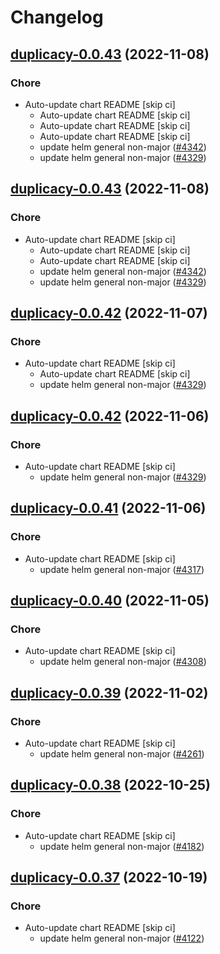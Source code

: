# Changelog



## [duplicacy-0.0.43](https://github.com/truecharts/charts/compare/duplicacy-0.0.41...duplicacy-0.0.43) (2022-11-08)

### Chore

- Auto-update chart README [skip ci]
  - Auto-update chart README [skip ci]
  - Auto-update chart README [skip ci]
  - Auto-update chart README [skip ci]
  - update helm general non-major ([#4342](https://github.com/truecharts/charts/issues/4342))
  - update helm general non-major ([#4329](https://github.com/truecharts/charts/issues/4329))




## [duplicacy-0.0.43](https://github.com/truecharts/charts/compare/duplicacy-0.0.41...duplicacy-0.0.43) (2022-11-08)

### Chore

- Auto-update chart README [skip ci]
  - Auto-update chart README [skip ci]
  - Auto-update chart README [skip ci]
  - update helm general non-major ([#4342](https://github.com/truecharts/charts/issues/4342))
  - update helm general non-major ([#4329](https://github.com/truecharts/charts/issues/4329))




## [duplicacy-0.0.42](https://github.com/truecharts/charts/compare/duplicacy-0.0.41...duplicacy-0.0.42) (2022-11-07)

### Chore

- Auto-update chart README [skip ci]
  - Auto-update chart README [skip ci]
  - update helm general non-major ([#4329](https://github.com/truecharts/charts/issues/4329))




## [duplicacy-0.0.42](https://github.com/truecharts/charts/compare/duplicacy-0.0.41...duplicacy-0.0.42) (2022-11-06)

### Chore

- Auto-update chart README [skip ci]
  - update helm general non-major ([#4329](https://github.com/truecharts/charts/issues/4329))




## [duplicacy-0.0.41](https://github.com/truecharts/charts/compare/duplicacy-0.0.40...duplicacy-0.0.41) (2022-11-06)

### Chore

- Auto-update chart README [skip ci]
  - update helm general non-major ([#4317](https://github.com/truecharts/charts/issues/4317))




## [duplicacy-0.0.40](https://github.com/truecharts/charts/compare/duplicacy-0.0.39...duplicacy-0.0.40) (2022-11-05)

### Chore

- Auto-update chart README [skip ci]
  - update helm general non-major ([#4308](https://github.com/truecharts/charts/issues/4308))




## [duplicacy-0.0.39](https://github.com/truecharts/charts/compare/duplicacy-0.0.38...duplicacy-0.0.39) (2022-11-02)

### Chore

- Auto-update chart README [skip ci]
  - update helm general non-major ([#4261](https://github.com/truecharts/charts/issues/4261))




## [duplicacy-0.0.38](https://github.com/truecharts/charts/compare/duplicacy-0.0.37...duplicacy-0.0.38) (2022-10-25)

### Chore

- Auto-update chart README [skip ci]
  - update helm general non-major ([#4182](https://github.com/truecharts/charts/issues/4182))




## [duplicacy-0.0.37](https://github.com/truecharts/charts/compare/duplicacy-0.0.36...duplicacy-0.0.37) (2022-10-19)

### Chore

- Auto-update chart README [skip ci]
  - update helm general non-major ([#4122](https://github.com/truecharts/charts/issues/4122))

